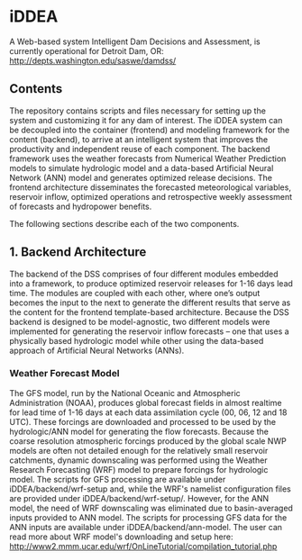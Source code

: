 # iDDEA
A Web-based system Intelligent Dam Decisions and Assessment, is currently operational for Detroit Dam, OR: http://depts.washington.edu/saswe/damdss/

## Contents
The repository contains scripts and files necessary for setting up the system and customizing it for any dam of interest. The iDDEA system can be decoupled into the container (frontend) and modeling framework for the content (backend), to arrive at an intelligent system that improves the productivity and independent reuse of each component. The backend framework uses the weather forecasts from Numerical Weather Prediction models to simulate hydrologic model and a data-based Artificial Neural Network (ANN) model and generates optimized release decisions. The frontend architecture disseminates the forecasted meteorological variables, reservoir inflow, optimized operations and retrospective weekly assessment of forecasts and hydropower benefits.

The following sections describe each of the two components.

## 1. Backend Architecture
The backend of the DSS comprises of four different modules embedded into a framework, to produce optimized reservoir releases for 1-16 days lead time. The modules are coupled with each other, where one’s output becomes the input to the next to generate the different results that serve as the content for the frontend template-based architecture. Because the DSS backend is designed to be model-agnostic, two different models were implemented for generating the reservoir inflow forecasts – one that uses a physically based hydrologic model while other using the data-based approach of Artificial Neural Networks (ANNs).

### Weather Forecast Model
The GFS model, run by the National Oceanic and Atmospheric Administration (NOAA), produces global forecast fields in almost realtime for lead time of 1-16 days at each data assimilation cycle (00, 06, 12 and 18 UTC). These forcings are downloaded and processed to be used by the hydrologic/ANN model for generating the flow forecasts. 
Because the coarse resolution atmospheric forcings produced by the global scale NWP models are often not detailed enough for the relatively small reservoir catchments, dynamic downscaling was performed using the Weather Research Forecasting (WRF) model to prepare forcings for hydrologic model. The scripts for GFS processing are available under iDDEA/backend/wrf-setup and, while the WRF's namelist configuration files are provided under iDDEA/backend/wrf-setup/.
However, for the ANN model, the need of WRF downscaling was eliminated due to basin-averaged inputs provided to ANN model. The scripts for processing GFS data for the ANN inputs are available under iDDEA/backend/ann-model. The user can read more about WRF model's downloading and setup here: http://www2.mmm.ucar.edu/wrf/OnLineTutorial/compilation_tutorial.php

### 
